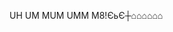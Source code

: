 UH UM MUM UMM M8!ЄьЄ┼⌂⌂⌂⌂⌂⌂

<!---
GranderUtai/GranderUtai is a ✨ special ✨ repository because its `README.md` (this file) appears on your GitHub profile.
You can click the Preview link to take a look at your changes.
--->
